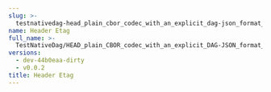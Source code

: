 ```yaml
---
slug: >-
  testnativedag-head_plain_cbor_codec_with_an_explicit_dag-json_format_returns_http_200-header_etag
name: Header Etag
full_name: >-
  TestNativeDag/HEAD_plain_CBOR_codec_with_an_explicit_DAG-JSON_format_returns_HTTP_200/Header_Etag
versions:
  - dev-44b0eaa-dirty
  - v0.0.2
title: Header Etag
---
```


